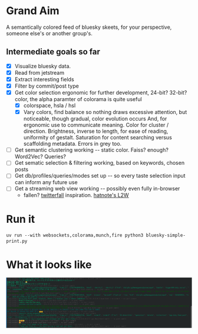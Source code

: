 # Grand Aim
A semantically colored feed of bluesky skeets, for your perspective, someone else's or another group's.

## Intermediate goals so far
- [x] Visualize bluesky data.
- [x] Read from jetstream
- [x] Extract interesting fields
- [x] Filter by commit/post type
- [x] Get color selection ergonomic for further development, 24-bit? 32-bit? color, the alpha paramter of colorama is quite useful
  - [x] colorspace, hsla / hsl
  - [x] Vary colors, find balance so nothing draws excessive attention, but noticeable, though gradual, color evolution occurs
        And, for ergonomic use to communicate meaning. Color for cluster / direction. Brightness, inverse to length, for ease of reading, uniformity of gestalt. Saturation for content searching versus scaffolding metadata. Errors in grey too.
- [ ] Get semantic clustering working -- static color. Faiss? enough?  Word2Vec? Queries?
- [ ] Get sematic selection & filtering working, based on keywords, chosen posts
- [ ] Get db/profiles/queries/modes set up -- so every taste selection input can inform any future use
- [ ] Get a streaming web view working -- possibly even fully in-browser
  - fallen? [twitterfall](https://twitterfall.com) inspiration. [hatnote's L2W](https://l2w.hatnote.com)

# Run it
```
uv run --with websockets,colorama,munch,fire python3 bluesky-simple-print.py
```

# What it looks like
![firehose screenshot](/res/Screenshot_20250222_162327.png)
